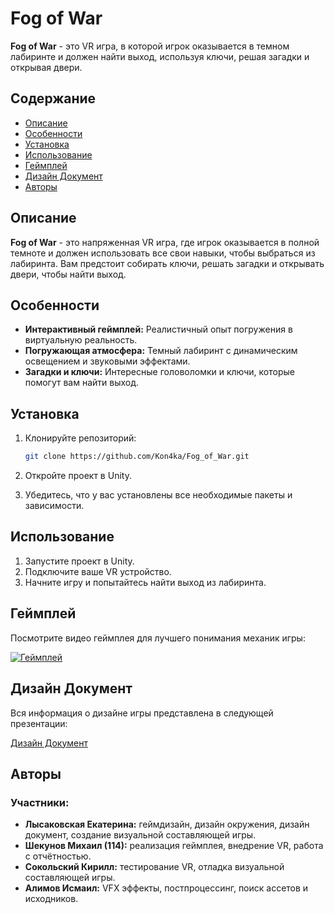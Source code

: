 # Fog of War

**Fog of War** - это VR игра, в которой игрок оказывается в темном лабиринте и должен найти выход, используя ключи, решая загадки и открывая двери.

## Содержание
- [Описание](#описание)
- [Особенности](#особенности)
- [Установка](#установка)
- [Использование](#использование)
- [Геймплей](#геймплей)
- [Дизайн Документ](#дизайн-документ)
- [Авторы](#авторы)

## Описание
**Fog of War** - это напряженная VR игра, где игрок оказывается в полной темноте и должен использовать все свои навыки, чтобы выбраться из лабиринта. Вам предстоит собирать ключи, решать загадки и открывать двери, чтобы найти выход.

## Особенности
- **Интерактивный геймплей:** Реалистичный опыт погружения в виртуальную реальность.
- **Погружающая атмосфера:** Темный лабиринт с динамическим освещением и звуковыми эффектами.
- **Загадки и ключи:** Интересные головоломки и ключи, которые помогут вам найти выход.

## Установка
1. Клонируйте репозиторий:
    ```bash
    git clone https://github.com/Kon4ka/Fog_of_War.git
    ```
2. Откройте проект в Unity.

3. Убедитесь, что у вас установлены все необходимые пакеты и зависимости.

## Использование
1. Запустите проект в Unity.
2. Подключите ваше VR устройство.
3. Начните игру и попытайтесь найти выход из лабиринта.

## Геймплей
Посмотрите видео геймплея для лучшего понимания механик игры:

[![Геймплей](https://img.youtube.com/vi/EjSSKu9IVmk/0.jpg)](https://www.youtube.com/watch?v=EjSSKu9IVmk)

## Дизайн Документ
Вся информация о дизайне игры представлена в следующей презентации:

[Дизайн Документ](https://docs.google.com/presentation/d/1oaLAqi4V5Ny5tQMCuLHCxcmcQGeWZDVbQHYBSdV5k5A/edit?usp=sharing)

## Авторы
### Участники:
- **Лысаковская Екатерина:** геймдизайн, дизайн окружения, дизайн документ, создание визуальной составляющей игры.
- **Шекунов Михаил (114):** реализация геймплея, внедрение VR, работа с отчётностью.
- **Сокольский Кирилл:** тестирование VR, отладка визуальной составляющей игры.
- **Алимов Исмаил:** VFX эффекты, постпроцессинг, поиск ассетов и исходников.
